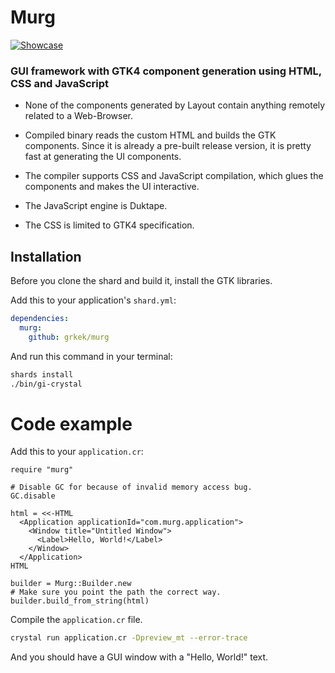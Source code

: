 # Murg

[![Showcase](https://i.postimg.cc/RCKxYtZp/Screenshot-2022-10-06-at-17-14-42.png)](https://github.com/grkek/murg)

### GUI framework with GTK4 component generation using HTML, CSS and JavaScript

- None of the components generated by Layout contain anything remotely related to a Web-Browser.

- Compiled binary reads the custom HTML and builds the GTK components. Since it is already a pre-built release version, it is pretty fast at generating the UI components.

- The compiler supports CSS and JavaScript compilation, which glues the components and makes the UI interactive.

- The JavaScript engine is Duktape.

- The CSS is limited to GTK4 specification.

## Installation

Before you clone the shard and build it, install the GTK libraries.

Add this to your application's `shard.yml`:

```yaml
dependencies:
  murg:
    github: grkek/murg
```

And run this command in your terminal:

```bash
shards install
./bin/gi-crystal
```

# Code example
Add this to your `application.cr`:

```crystal
require "murg"

# Disable GC for because of invalid memory access bug.
GC.disable

html = <<-HTML
  <Application applicationId="com.murg.application">
    <Window title="Untitled Window">
      <Label>Hello, World!</Label>
    </Window>
  </Application>
HTML

builder = Murg::Builder.new
# Make sure you point the path the correct way.
builder.build_from_string(html)
```

Compile the `application.cr` file.

```bash
crystal run application.cr -Dpreview_mt --error-trace
```

And you should have a GUI window with a "Hello, World!" text.